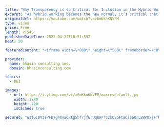 ```yaml
---
title: "Why Transparency is so Critical for Inclusion in the Hybrid World"
excerpt: "As hybrid working becomes the new normal, it’s critical that organizations keep DEI considerations at the forefront. In this video, bci’s Mental Health Expert-in-Residence, Dr. Komal Bhasin explains why transparency is a key ingredient for being inclusive in the hybrid world.  - - - - -   bhasin consulting"
originalUrl: https://youtube.com/watch?v=z6mKknKNVFM
type: video
price: Free
length: PT54S
publishedDateTime: 2022-04-22T18:51:59Z
heat: 50

featuredContent: "<iframe width=\"800\" height=\"500\" frameborder=\"0\" src=\"https://www.youtube.com/embed/z6mKknKNVFM\" allow=\"accelerometer; autoplay; encrypted-media; gyroscope; picture-in-picture\" allowfullscreen></iframe>"

provider:
  name: bhasin consulting inc.
  domain: bhasinconsulting.com

topics:
  - DEI

images:
  - url: https://i.ytimg.com/vi/z6mKknKNVFM/maxresdefault.jpg
    width: 1280
    height: 720
    isCached: true

secured: "u1tGIDV3ePFB7g4XvsoRtgSbf7jf6rUqURPrCzkOSGFtaCl8GOnL8RP8xjFfKmsgRsXr6dyVbsG8atejq/x2YDxPPUPuFrNHGpMwsUa/fte2ZXXOj/bBclUNbQMiVUnFkX+SdAtQ/JSw06309mF4g6Qrs59LmoMgRH16gddEUk6L9az+joJ1PWz4wk6a0K/z+mskZBJNSoMjywYl4LKfdDlNZh+e1gAqPoqyj20UEWTSEbcIaBjKiOR8gK12lqXaqPQoiUs1poWq3XgAwj6a17OBJjHj93ukyt1vglY2JNwVudnW11rNQ0T2DQWVLTZlsibIF6muZAaczUIcRq9XP2m6/zoZ+dXM+1XecRmvHzcO6wWvVF31oQki1eZZ/RwRNH3RnArF2QkA3MkGT9Ic0qaxS30vvhIieADNw7I9ha0=;DyvpFdkAV0avJ6pznR4u2w=="
---
```


